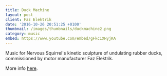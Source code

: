 ```yaml
---
title: Duck Machine
layout: post
client: Faz Elektrik
date: '2016-10-26 20:51:25 +0100'
thumbnail: /images/thumbnails/duckmachine2.png
category: music
embed: https://www.youtube.com/embed/gFkc1XHyjKA
---
```

Music for Nervous Squirrel's kinetic sculpture of undulating rubber ducks, commissioned by motor manufacturer Faz Elektrik.

More info [here](http://www.nervoussquirrel.com/duckmachine.html "Duck Machine").
